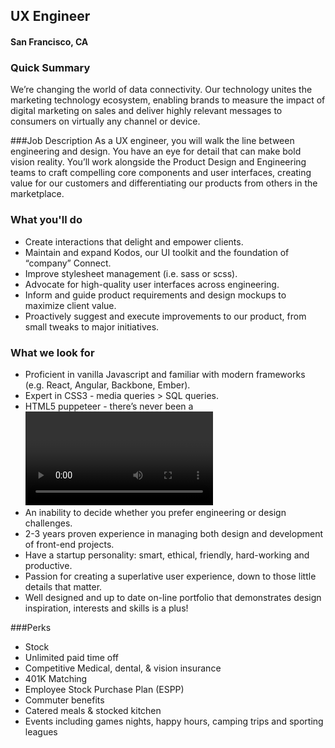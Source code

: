 ## UX Engineer
#### San Francisco, CA

### Quick Summary
We’re changing the world of data connectivity. Our technology unites the marketing technology ecosystem, enabling brands to measure the impact of digital marketing on sales and deliver highly relevant messages to consumers on virtually any channel or device.

###Job Description
As a UX engineer, you will walk the line between engineering and design. You have an eye for detail that can make bold vision reality. You’ll work alongside the Product Design and Engineering teams to craft compelling core components and user interfaces, creating value for our customers and differentiating our products from others in the marketplace.

### What you'll do
+	Create interactions that delight and empower clients.
+	Maintain and expand Kodos, our UI toolkit and the foundation of “company” Connect.
+	Improve stylesheet management (i.e. sass or scss).
+	Advocate for high-quality user interfaces across engineering.
+	Inform and guide product requirements and design mockups to maximize client value.
+	Proactively suggest and execute improvements to our product, from small tweaks to major initiatives.

### What we look for
+ Proficient in vanilla Javascript and familiar with modern frameworks (e.g. React, Angular, Backbone, Ember).
+	Expert in CSS3 - media queries > SQL queries.
+	HTML5 puppeteer - there’s never been a <video> tag you couldn’t autoplay.
+	An inability to decide whether you prefer engineering or design challenges.
+	2-3 years proven experience in managing both design and development of front-end projects.
+	Have a startup personality: smart, ethical, friendly, hard-working and productive.
+	Passion for creating a superlative user experience, down to those little details that matter.
+	Well designed and up to date on-line portfolio that demonstrates design inspiration, interests and skills is a plus!

###Perks
+	Stock
+	Unlimited paid time off
+	Competitive Medical, dental, & vision insurance
+	401K Matching
+	Employee Stock Purchase Plan (ESPP)
+	Commuter benefits
+	Catered meals & stocked kitchen
+	Events including games nights, happy hours, camping trips and sporting leagues


